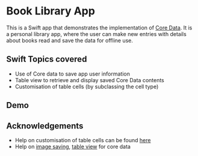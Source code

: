 # Book Library App

This is a Swift app that demonstrates the implementation of [Core Data](https://developer.apple.com/documentation/coredata). It is a personal library app, where the user can make new entries with details about books read and save the data for offline use.

## Swift Topics covered
- Use of Core data to save app user information
- Table view to retrieve and display saved Core Data contents
- Customisation of table cells (by subclassing the cell type)

## Demo

<!-- [![IMAGE ALT TEXT](http://img.youtube.com/vi/pLq253iSoHs/0.jpg)](http://www.youtube.com/watch?v=pLq253iSoHs "Video Title") -->

<!-- https://stackoverflow.com/questions/11804820/embed-a-youtube-video  -->

## Acknowledgements

- Help on customisation of table cells can be found [here](https://stackoverflow.com/questions/26561461/outlets-cannot-be-connected-to-repeating-content-ios)
- Help on [image saving](https://medium.com/better-programming/how-to-save-an-image-to-core-data-with-swift-a1105ae2cf04), [table view](https://medium.com/ios-os-x-development/real-world-example-creating-a-journal-entry-app-with-core-data-in-swift-part-1-f77156a64497) for core data
